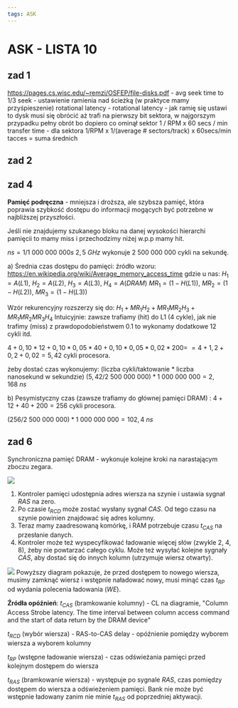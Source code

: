 ```yaml
---
tags: ASK
---
```

# ASK - LISTA 10

## zad 1
https://pages.cs.wisc.edu/~remzi/OSFEP/file-disks.pdf - avg seek time to 1/3
seek - ustawienie ramienia nad ścieżką (w praktyce mamy przyśpieszenie)
rotational latency - 
rotational latency - jak ramię się ustawi to dysk musi się obrócić aż trafi na pierwszy bit sektora, w najgorszym przypadku pełny obrót bo dopiero co ominął sektor
1 / RPM x 60 secs / min 
transfer time - dla sektora
1/RPM x 1/(average # sectors/track) x 60secs/min
tacces = suma średnich

## zad 2 


## zad 4
**Pamięć podręczna** - mniejsza i droższa, ale szybsza pamięć, która poprawia szybkość dostępu do informacji mogących być potrzebne w najbliższej przyszłości.

Jeśli nie znajdujemy szukanego bloku na danej wysokości hierarchi pamięcii to mamy miss i przechodzimy niżej w.p.p mamy hit.

$ns = 1/1 \ 000 \ 000 \ 000 s$
$2,5 \ GHz$ wykonuje $2 \ 500 \ 000 \ 000$ cykli na sekundę.

a) Średnia czas dostępu do pamięci:
źródło wzoru: https://en.wikipedia.org/wiki/Average_memory_access_time
gdzie u nas:
$H_1 = A(L1)$, $H_2 = A(L2)$, $H_3 = A(L3)$, $H_4 = A(DRAM)$
$MR_{1} = (1-H(L1))$, $MR_{2} = (1-H(L2))$, $MR_{3} = (1-H(L3))$

Wzór rekurencyjny rozszerzy się do:
$H_{1} + MR_{1}H_{2} + MR_{1}MR_{2}H_{3} + MR_{1}MR_{2}MR_{3}H_{4}$
Intuicyjnie: zawsze trafiamy (hit) do L1 (4 cykle), jak nie trafimy (miss) z prawdopodobieństwem 0.1 to wykonamy dodatkowe 12 cykli itd.

$4 + 0,10 * 12 + 0,10 * 0,05 * 40 + 0,10 * 0,05 * 0,02 * 200 =$
$= 4 + 1,2 + 0,2 + 0,02 = 5,42$ cykli procesora.

żeby dostać czas wykonujemy: (liczba cykli/taktowanie * liczba nanosekund w sekundzie)
$(5,42/2 \ 500 \ 000 \ 000) * 1 \ 000 \ 000 \ 000 = 2,168 \ ns$


b) Pesymistyczny czas (zawsze trafiamy do głównej pamięci DRAM) : 
$4 + 12 + 40 + 200 = 256$ cykli procesora.

$(256/2 \ 500 \ 000 \ 000) * 1 \ 000 \ 000 \ 000 = 102,4 \ ns$

## zad 6

Synchroniczna pamięć DRAM - wykonuje kolejne kroki na narastającym zboczu zegara.

![](https://i.imgur.com/b7pKv4I.png)

1) Kontroler pamięci udostępnia adres wiersza na szynie i ustawia sygnał $RAS$ na zero.
2) Po czasie $t_{RCD}$ może zostać wysłany sygnał $CAS$. Od tego czasu na szynie powinien znajdować się adres kolumny.
3) Teraz mamy zaadresowaną komórkę, i RAM potrzebuje czasu $t_{CAS}$ na przesłanie danych.
4) Kontroler może też wyspecyfikować ładowanie więcej słów (zwykle 2, 4, 8), żeby nie powtarzać całego cyklu. Może też wysyłać kolejne sygnały $CAS$, aby dostać się do innych kolumn (utrzymuje wiersz otwarty).

![](https://i.imgur.com/i66jbz2.png)
Powyższy diagram pokazuje, że przed dostępem to nowego wiersza, musimy zamknąć wiersz i wstępnie naładować nowy, musi minąć czas $t_{RP}$ od wydania polecenia ładowania ($WE$).

**Źródła opóźnień**:
$t_{CAS}$ (bramkowanie kolumny) - CL na diagramie, 
"Column Access Strobe latency. The time interval between column access command and the start of data return by the DRAM device"

$t_{RCD}$ (wybór wiersza) - 
RAS-to-CAS delay - opóźnienie pomiędzy wyborem wiersza a wyborem kolumny

$t_{RP}$ (wstępne ładowanie wiersza) - czas odświeżania pamięci przed kolejnym dostępem do wiersza

$t_{RAS}$ (bramkowanie wiersza) - występuje po sygnale $RAS$, 
czas pomiędzy dostępem do wiersza a odświeżeniem pamięci. Bank nie może być wstępnie ładowany zanim nie minie $t_{RAS}$ od poprzedniej aktywacji.